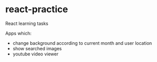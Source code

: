 # react-practice
React learning tasks

Apps which: 

- change background according to current month and user location
- show searched images
- youtube video viewer
